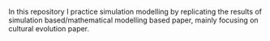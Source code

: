 In this repository I practice simulation modelling by replicating the results of simulation based/mathematical modelling based paper, mainly focusing on cultural evolution paper. 
